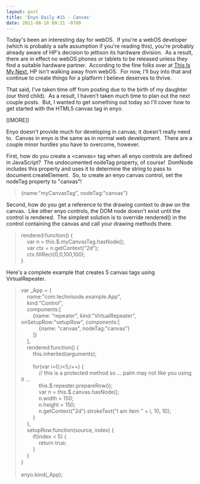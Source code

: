 ```yaml
---
layout: post
title: 'Enyo Daily #15 - Canvas'
date: 2011-08-18 09:21 -0700
---
```


<p><p>Today's been an interesting day for webOS.  If you're a webOS developer (which is probably a safe assumption if you're reading this), you're probably already aware of HP's decision to jettison its hardware division.  As a result, there are in effect no webOS phones or tablets to be released unless they find a suitable hardware partner.  According to the fine folks over at <a href="http://thisismynext.com/2011/08/18/hp-not-walking-away-webos-exclusive-details/" target="_blank">This Is My Next</a>, HP isn't walking away from webOS.  For now, I'll buy into that and continue to create things for a platform I believe deserves to thrive.</p>
<p>That said, I've taken time off from posting due to the birth of my daughter (our third child).  As a result, I haven't taken much time to plan out the next couple posts.  But, I wanted to get something out today so I'll cover how to get started with the HTML5 canvas tag in enyo.</p>
[[MORE]]
<p>Enyo doesn't provide much for developing in canvas; it doesn't really need to.  Canvas in enyo is the same as in normal web development.  There are a couple minor hurdles you have to overcome, however.</p>
<p>First, how do you create a &lt;canvas&gt; tag when all enyo controls are defined in JavaScript?  The undocumented nodeTag property, of course!  DomNode includes this property and uses it to determine the string to pass to document.createElement.  So, to create an enyo canvas control, set the nodeTag property to "canvas"!</p>
<blockquote>
<p>{name:"myCanvasTag", nodeTag:"canvas"}</p>
</blockquote>
<p>Second, how do you get a reference to the drawing context to draw on the canvas.  Like other enyo controls, the DOM node doesn't exist until the control is rendered.  The simplest solution is to override rendered() in the control containing the canvas and call your drawing methods there.</p>
<blockquote>
<p>rendered:function() {<br>    var n = this.$.myCanvasTag.hasNode();<br>    var ctx = n.getContext("2d");<br>    ctx.fillRect(0,0,100,100);<br>}</p>
</blockquote>
<p>Here's a complete example that creates 5 canvas tags using VirtualRepeater.</p>
<blockquote>
<p>var _App = {<br>    name:"com.technisode.example.App",<br>    kind:"Control",<br>    components:[<br>        {name: "repeater", kind:"VirtualRepeater", onSetupRow:"setupRow", components:[<br>            {name: "canvas", nodeTag:"canvas"}<br>        ]}<br>    ],<br>    rendered:function() {<br>        this.inherited(arguments);<br>        <br>        for(var i=0;i&lt;5;i++) {<br>            // this is a protected method so ... palm may not like you using it ...<br>            this.$.repeater.prepareRow(i);<br>            var n = this.$.canvas.hasNode();<br>            n.width = 150;<br>            n.height = 150;<br>            n.getContext("2d").strokeText("I am item " + i, 10, 10);<br>        }<br>    },<br>    setupRow:function(source, index) {<br>        if(index &lt; 5) {<br>            return true;<br>        }<br>    }<br>}<br><br>enyo.kind(_App);</p>
</blockquote></p>